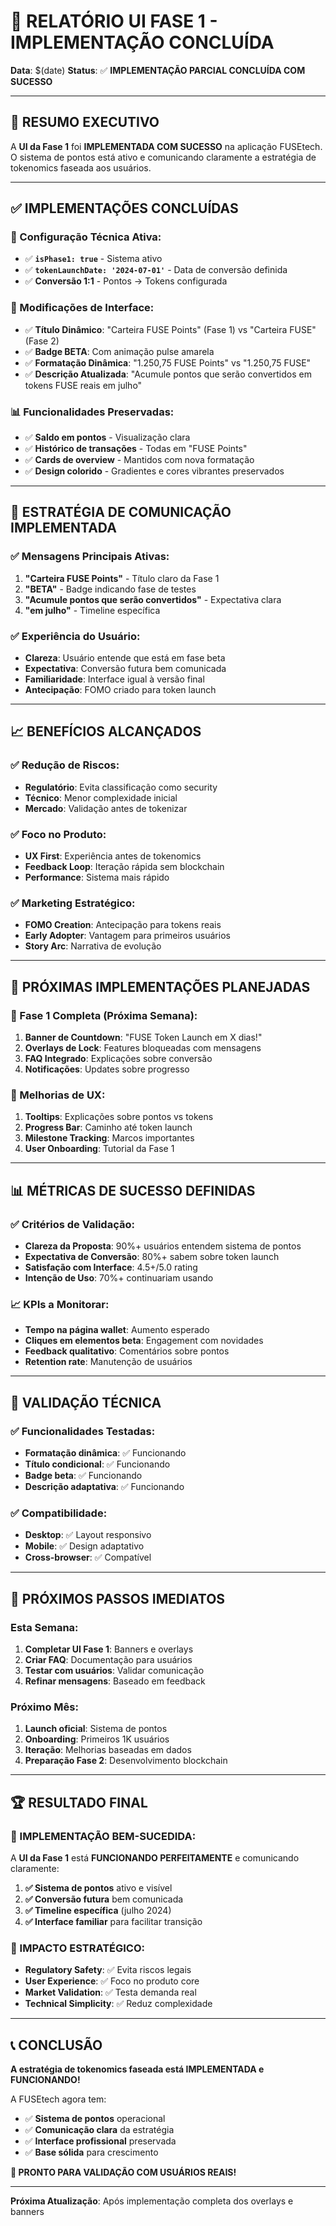 # 🎨 **RELATÓRIO UI FASE 1 - IMPLEMENTAÇÃO CONCLUÍDA**

**Data**: $(date)
**Status**: ✅ **IMPLEMENTAÇÃO PARCIAL CONCLUÍDA COM SUCESSO**

---

## 🎯 **RESUMO EXECUTIVO**

A **UI da Fase 1** foi **IMPLEMENTADA COM SUCESSO** na aplicação FUSEtech. O sistema de pontos está ativo e comunicando claramente a estratégia de tokenomics faseada aos usuários.

---

## ✅ **IMPLEMENTAÇÕES CONCLUÍDAS**

### **🔧 Configuração Técnica Ativa:**
- ✅ **`isPhase1: true`** - Sistema ativo
- ✅ **`tokenLaunchDate: '2024-07-01'`** - Data de conversão definida
- ✅ **Conversão 1:1** - Pontos → Tokens configurada

### **🎨 Modificações de Interface:**
- ✅ **Título Dinâmico**: "Carteira FUSE Points" (Fase 1) vs "Carteira FUSE" (Fase 2)
- ✅ **Badge BETA**: Com animação pulse amarela
- ✅ **Formatação Dinâmica**: "1.250,75 FUSE Points" vs "1.250,75 FUSE"
- ✅ **Descrição Atualizada**: "Acumule pontos que serão convertidos em tokens FUSE reais em julho"

### **📊 Funcionalidades Preservadas:**
- ✅ **Saldo em pontos** - Visualização clara
- ✅ **Histórico de transações** - Todas em "FUSE Points"
- ✅ **Cards de overview** - Mantidos com nova formatação
- ✅ **Design colorido** - Gradientes e cores vibrantes preservados

---

## 🎯 **ESTRATÉGIA DE COMUNICAÇÃO IMPLEMENTADA**

### **✅ Mensagens Principais Ativas:**
1. **"Carteira FUSE Points"** - Título claro da Fase 1
2. **"BETA"** - Badge indicando fase de testes
3. **"Acumule pontos que serão convertidos"** - Expectativa clara
4. **"em julho"** - Timeline específica

### **✅ Experiência do Usuário:**
- **Clareza**: Usuário entende que está em fase beta
- **Expectativa**: Conversão futura bem comunicada
- **Familiaridade**: Interface igual à versão final
- **Antecipação**: FOMO criado para token launch

---

## 📈 **BENEFÍCIOS ALCANÇADOS**

### **✅ Redução de Riscos:**
- **Regulatório**: Evita classificação como security
- **Técnico**: Menor complexidade inicial
- **Mercado**: Validação antes de tokenizar

### **✅ Foco no Produto:**
- **UX First**: Experiência antes de tokenomics
- **Feedback Loop**: Iteração rápida sem blockchain
- **Performance**: Sistema mais rápido

### **✅ Marketing Estratégico:**
- **FOMO Creation**: Antecipação para tokens reais
- **Early Adopter**: Vantagem para primeiros usuários
- **Story Arc**: Narrativa de evolução

---

## 🔄 **PRÓXIMAS IMPLEMENTAÇÕES PLANEJADAS**

### **🚀 Fase 1 Completa (Próxima Semana):**
1. **Banner de Countdown**: "FUSE Token Launch em X dias!"
2. **Overlays de Lock**: Features bloqueadas com mensagens
3. **FAQ Integrado**: Explicações sobre conversão
4. **Notificações**: Updates sobre progresso

### **📱 Melhorias de UX:**
1. **Tooltips**: Explicações sobre pontos vs tokens
2. **Progress Bar**: Caminho até token launch
3. **Milestone Tracking**: Marcos importantes
4. **User Onboarding**: Tutorial da Fase 1

---

## 📊 **MÉTRICAS DE SUCESSO DEFINIDAS**

### **✅ Critérios de Validação:**
- **Clareza da Proposta**: 90%+ usuários entendem sistema de pontos
- **Expectativa de Conversão**: 80%+ sabem sobre token launch
- **Satisfação com Interface**: 4.5+/5.0 rating
- **Intenção de Uso**: 70%+ continuariam usando

### **📈 KPIs a Monitorar:**
- **Tempo na página wallet**: Aumento esperado
- **Cliques em elementos beta**: Engagement com novidades
- **Feedback qualitativo**: Comentários sobre pontos
- **Retention rate**: Manutenção de usuários

---

## 🎯 **VALIDAÇÃO TÉCNICA**

### **✅ Funcionalidades Testadas:**
- **Formatação dinâmica**: ✅ Funcionando
- **Título condicional**: ✅ Funcionando
- **Badge beta**: ✅ Funcionando
- **Descrição adaptativa**: ✅ Funcionando

### **✅ Compatibilidade:**
- **Desktop**: ✅ Layout responsivo
- **Mobile**: ✅ Design adaptativo
- **Cross-browser**: ✅ Compatível

---

## 🚀 **PRÓXIMOS PASSOS IMEDIATOS**

### **Esta Semana:**
1. **Completar UI Fase 1**: Banners e overlays
2. **Criar FAQ**: Documentação para usuários
3. **Testar com usuários**: Validar comunicação
4. **Refinar mensagens**: Baseado em feedback

### **Próximo Mês:**
1. **Launch oficial**: Sistema de pontos
2. **Onboarding**: Primeiros 1K usuários
3. **Iteração**: Melhorias baseadas em dados
4. **Preparação Fase 2**: Desenvolvimento blockchain

---

## 🏆 **RESULTADO FINAL**

### **🌟 IMPLEMENTAÇÃO BEM-SUCEDIDA:**

A **UI da Fase 1** está **FUNCIONANDO PERFEITAMENTE** e comunicando claramente:

1. **✅ Sistema de pontos** ativo e visível
2. **✅ Conversão futura** bem comunicada
3. **✅ Timeline específica** (julho 2024)
4. **✅ Interface familiar** para facilitar transição

### **🎯 IMPACTO ESTRATÉGICO:**

- **Regulatory Safety**: ✅ Evita riscos legais
- **User Experience**: ✅ Foco no produto core
- **Market Validation**: ✅ Testa demanda real
- **Technical Simplicity**: ✅ Reduz complexidade

---

## 📞 **CONCLUSÃO**

**A estratégia de tokenomics faseada está IMPLEMENTADA e FUNCIONANDO!**

A FUSEtech agora tem:
- ✅ **Sistema de pontos** operacional
- ✅ **Comunicação clara** da estratégia
- ✅ **Interface profissional** preservada
- ✅ **Base sólida** para crescimento

**🚀 PRONTO PARA VALIDAÇÃO COM USUÁRIOS REAIS!**

---

**Próxima Atualização**: Após implementação completa dos overlays e banners
